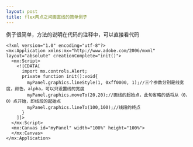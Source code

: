 ```yaml
---
layout: post
title: flex两点之间画直线的简单例子
---
```


例子很简单，方法的说明在代码的注释中，可以直接看代码

    <?xml version="1.0" encoding="utf-8"?>
    <mx:Application xmlns:mx="http://www.adobe.com/2006/mxml" layout="absolute" creationComplete="init()">
      <mx:Script>
        <![CDATA[
          import mx.controls.Alert;
          private function init():void{
            myPanel.graphics.lineStyle(1, 0xff0000, 1);//三个参数分别是线宽度，颜色，alpha，可以只设置线的宽度
            myPanel.graphics.moveTo(20,20);//画线的起始点，此句省略的话将从（0，0）点开始，即线段的起始点
            myPanel.graphics.lineTo(100,100);//线段的终点
          }     
        ]]>
      </mx:Script>
      <mx:Canvas id="myPanel" width="100%" height="100%">
      </mx:Canvas>  
    </mx:Application>
